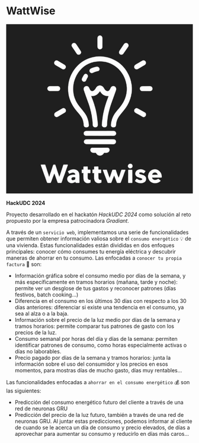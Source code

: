 # WattWise

![HackUDC](images/wattwise.jpg)

**HackUDC 2024**

Proyecto desarrollado en el hackatón *HackUDC 2024* como solución al reto propuesto por la empresa patrocinadora *Gradiant*. 

A través de un `servicio web`, implementamos una serie de funcionalidades que permiten obtener información valiosa sobre el `consumo energético` 💡 de una vivienda.
Estas funcionalidades están divididas en dos enfoques principales: conocer cómo consumes tu energía eléctrica y descubrir maneras de ahorrar en tu consumo. 
Las enfocadas a `conocer tu propia factura` 🧾 son:
  - Información gráfica sobre el consumo medio por días de la semana, y más específicamente en tramos horarios (mañana, tarde y noche): permite ver un desglose de tus gastos y reconocer patrones (días festivos, batch cooking...)
  - Diferencia en el consumo en los últimos 30 días con respecto a los 30 días anteriores: diferenciar si existe una tendencia en el consumo, ya sea al alza o a la baja.
  - Información sobre el precio de la luz medio por días de la semana y tramos horarios: permite comparar tus patrones de gasto con los precios de la luz.
  - Consumo semanal por horas del día y días de la semana: permiten identificar patrones de consumo, como horas especialmente activas o días no laborables.
  - Precio pagado por días de la semana y tramos horarios: junta la información sobre el uso del consumidor y los precios en esos momentos, para mostras días de mucho gasto, días muy rentables...

Las funcionalidades enfocadas a `ahorrar en el consumo energético` 💰 son las siguientes:
  - Predicción del consumo energético futuro del cliente a través de una red de neuronas GRU
  - Predicción del precio de la luz futuro, también a través de una red de neuronas GRU.
Al juntar estas predicciones, podemos informar al cliente de cuando se le acerca un día de consumo y precio elevados, de días a aprovechar para aumentar su consumo y reducirlo en días más caros...


